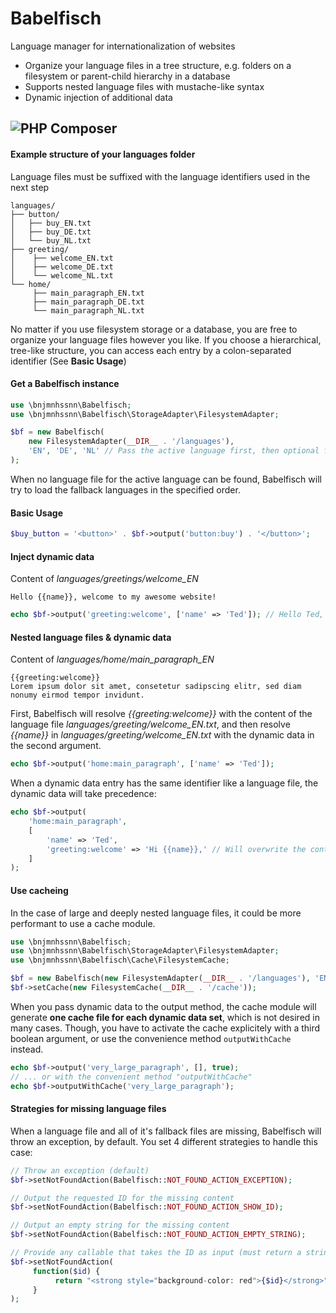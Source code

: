 Babelfisch
==========
Language manager for internationalization of websites
* Organize your language files in a tree structure, e.g. folders on a filesystem or parent-child hierarchy in a database
* Supports nested language files with mustache-like syntax
* Dynamic injection of additional data

![PHP Composer](https://github.com/bnjmnhssnn/Babelfisch/workflows/PHP%20Composer/badge.svg)
----------
#### Example structure of your languages folder
Language files must be suffixed with the language identifiers used in the next step
```
languages/
├── button/
│   ├── buy_EN.txt
│   ├── buy_DE.txt
│   └── buy_NL.txt
├── greeting/
│    ├── welcome_EN.txt
│    ├── welcome_DE.txt
│    └── welcome_NL.txt
└── home/
     ├── main_paragraph_EN.txt
     ├── main_paragraph_DE.txt
     └── main_paragraph_NL.txt
```
No matter if you use filesystem storage or a database, you are free to organize your language files however you like. If you choose a hierarchical, tree-like structure, you can access each entry by a colon-separated identifier (See **Basic Usage**)

#### Get a Babelfisch instance
```php
use \bnjmnhssnn\Babelfisch;
use \bnjmnhssnn\Babelfisch\StorageAdapter\FilesystemAdapter;

$bf = new Babelfisch(
    new FilesystemAdapter(__DIR__ . '/languages'),
    'EN', 'DE', 'NL' // Pass the active language first, then optional fallback languages
);
```
When no language file for the active language can be found, Babelfisch will try to load the fallback languages in the specified order. 

#### Basic Usage
```php
$buy_button = '<button>' . $bf->output('button:buy') . '</button>';
```

#### Inject dynamic data
Content of *languages/greetings/welcome_EN*
```
Hello {{name}}, welcome to my awesome website!
```
```php
echo $bf->output('greeting:welcome', ['name' => 'Ted']); // Hello Ted, welcome to my awesome website!
```

#### Nested language files & dynamic data
Content of *languages/home/main_paragraph_EN*
```
{{greeting:welcome}}
Lorem ipsum dolor sit amet, consetetur sadipscing elitr, sed diam nonumy eirmod tempor invidunt.
```
First, Babelfisch will resolve *{{greeting:welcome}}* with the content of the language file *languages/greeting/welcome_EN.txt*,
and then resolve *{{name}}* in *languages/greeting/welcome_EN.txt* with the dynamic data in the second argument.
```php
echo $bf->output('home:main_paragraph', ['name' => 'Ted']);
```
When a dynamic data entry has the same identifier like a language file, the dynamic data will take precedence:
```php
echo $bf->output(
    'home:main_paragraph', 
    [
        'name' => 'Ted',
        'greeting:welcome' => 'Hi {{name}},' // Will overwrite the content of languages/greeting/welcome
    ]
);
```


#### Use cacheing
In the case of large and deeply nested language files, it could be more performant to use a cache module.
```php
use \bnjmnhssnn\Babelfisch;
use \bnjmnhssnn\Babelfisch\StorageAdapter\FilesystemAdapter;
use \bnjmnhssnn\Babelfisch\Cache\FilesystemCache;

$bf = new Babelfisch(new FilesystemAdapter(__DIR__ . '/languages'), 'EN', 'DE', 'NL');
$bf->setCache(new FilesystemCache(__DIR__ . '/cache'));
```
When you pass dynamic data to the output method, the cache module will generate **one cache file for each dynamic data set**, which is not desired in many cases. Though, you have to activate the cache explicitely with a third boolean argument, or use the convenience method `outputWithCache` instead.
```php
echo $bf->output('very_large_paragraph', [], true);
// ... or with the convenient method "outputWithCache"
echo $bf->outputWithCache('very_large_paragraph');
```

#### Strategies for missing language files
When a language file and all of it's fallback files are missing, Babelfisch will throw an exception, by default.
You set 4 different strategies to handle this case:
```php
// Throw an exception (default)
$bf->setNotFoundAction(Babelfisch::NOT_FOUND_ACTION_EXCEPTION);

// Output the requested ID for the missing content
$bf->setNotFoundAction(Babelfisch::NOT_FOUND_ACTION_SHOW_ID);

// Output an empty string for the missing content
$bf->setNotFoundAction(Babelfisch::NOT_FOUND_ACTION_EMPTY_STRING);

// Provide any callable that takes the ID as input (must return a string)
$bf->setNotFoundAction(
     function($id) {
          return "<strong style="background-color: red">{$id}</strong>";
     }
);
```



